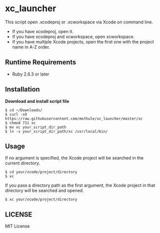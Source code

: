# xc_launcher
This script open .xcodeproj or .xcworkspace via Xcode on command line.

- If you have xcodeproj, open it.
- If you have xcodeproj and xcworkspace, open xcworkspace.
- If you have multiple Xcode projects, open the first one with the project name in A-Z order.

## Runtime Requirements

- Ruby 2.6.3 or later

## Installation

**Download and install script file**
```shell script
$ cd ~/Downloads/
$ curl -sO https://raw.githubusercontent.com/mothule/xc_launcher/master/xc
$ chmod 711 xc
$ mv xc your_script_dir_path
$ ln -s your_script_dir_path/xc /usr/local/bin/
```

## Usage

If no argument is specified, the Xcode project will be searched in the current directory.
```shell script
$ cd your/xcode/project/directory
$ xc 
```

If you pass a directory path as the first argument, the Xcode project in that directory will be searched and opened.
```shell script
$ xc your/xcode/project/directory
```

## LICENSE
MIT License
